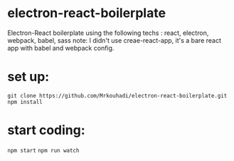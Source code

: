 # electron-react-boilerplate
Electron-React boilerplate using the following techs : react, electron, webpack, babel, sass
note: I didn't use creae-react-app, it's a bare react app with babel and webpack config.
# set up:
`git clone https://github.com/Mrkouhadi/electron-react-boilerplate.git`
`npm install`
# start coding:
`npm start`
`npm run watch`
